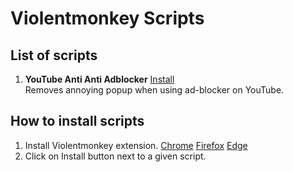 # Violentmonkey Scripts

## List of scripts
1. **YouTube Anti Anti Adblocker**
   [Install](https://github.com/kostek001/monkey-scripts/raw/main/yt-anti-anti-adblocker.user.js)  
   Removes annoying popup when using ad-blocker on YouTube.

## How to install scripts
1. Install Violentmonkey extension.
   [Chrome](https://chrome.google.com/webstore/detail/violentmonkey/jinjaccalgkegednnccohejagnlnfdag)
   [Firefox](https://addons.mozilla.org/pl/firefox/addon/violentmonkey/)
   [Edge](https://microsoftedge.microsoft.com/addons/detail/violentmonkey/eeagobfjdenkkddmbclomhiblgggliao)
2. Click on Install button next to a given script.

